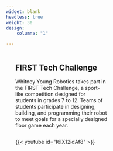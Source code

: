 ```yaml
---
widget: blank
headless: true
weight: 30
design:
    columns: "1"

---
```


<div>
<div style="float: left; padding-left: 5%; width: 50%">

## FIRST Tech Challenge

Whitney Young Robotics takes part in the FIRST Tech Challenge, a sport-like competition designed for students in grades 7 to 12. Teams of students participate in designing, building, and programming their robot to meet goals for a specially designed floor game each year.

</div>
<div style="float: left; padding-right: 5%; padding-left: 5%; width: 50%">

{{< youtube id="I6lX12idAf8" >}}

</div>

</div>



